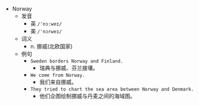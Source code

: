 - Norway
  - 发音
    - 英 `/'nɔ:weɪ/`
    - 美 `/'nɔrweɪ/`
  - 词义
    - n. 挪威(北欧国家)
  - 例句
    - `Sweden borders Norway and Finland.`
      - 瑞典与挪威、芬兰接壤。
    - `We come from Norway.`
      - 我们来自挪威。
    - `They tried to chart the sea area between Norway and Denmark.`
      - 他们企图绘制挪威与丹麦之间的海域图。

